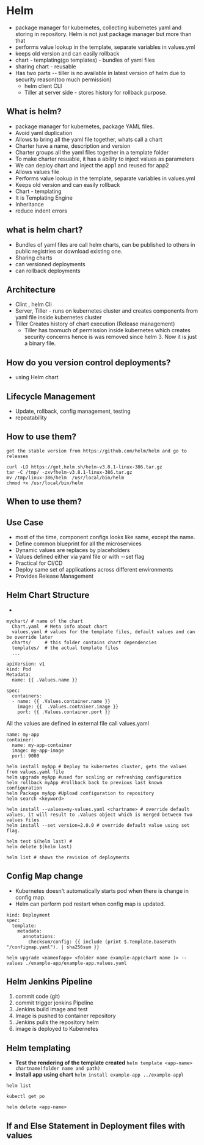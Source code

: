 # Helm
- package manager for kubernetes, collecting kubernetes yaml and storing in repository. Helm is not just package manager but more than that
- performs value lookup in the template, separate variables in values.yml
- keeps old version and can easily rollback
- chart - templating(go templates) - bundles of yaml files
- sharing chart - reusable
- Has two parts -- tiller is no available in latest version of helm due to security reason(too much permission)
  - helm client CLI
  - Tiller at server side - stores history for rollback purpose.

## What is helm?
  - package manager for kubernetes, package YAML files.
  - Avoid yaml duplication
  - Allows to bring all the yaml file together, whats call a chart
  - Charter have a name, description and version
  - Charter groups all the yaml files together in a  template folder
  - To make charter resuable, it has a ability to inject values as parameters
  - We can deploy chart and inject the app1 and reused for app2
  - Allows values file
  - Performs value lookup in the template, separate variables in values.yml
  - Keeps old version and can easily rollback
  - Chart - templating
  - It is Templating Engine
  - Inheritance
  - reduce indent errors

## what is helm chart?
- Bundles of yaml files are call helm charts, can be published to others in public registries or download existing one.
- Sharing charts
- can versioned deployments
- can rollback deployments


## Architecture
- Clint , helm Cli
- Server, Tiller - runs on kubernetes cluster and creates components from yaml file inside kubernetes cluster
- Tiller Creates history of chart execution (Release management)
  - Tiller has toomuch of permission inside kubernetes which creates security concerns hence is was removed since helm 3. Now it is just a binary file.


## How do you version control deployments?
- using Helm chart

## Lifecycle Management
- Update, rollback, config management, testing
- repeatability




## How to use them?
```
get the stable version from https://github.com/helm/helm and go to releases

curl -LO https://get.helm.sh/helm-v3.8.1-linux-386.tar.gz
tar -C /tmp/ -zxvfhelm-v3.8.1-linux-386.tar.gz
mv /tmp/linux-386/helm  /usr/local/bin/helm
chmod +x /usr/local/bin/helm
```

## When to use them?

## Use Case
- most of the time, component configs looks like same, except the name.
- Define common blueprint for all the microservices
- Dynamic values are replaces by placeholders
- Values defined either via yaml file or with --set flag
- Practical for CI/CD
- Deploy same set of applications across different environments
- Provides  Release Management

## Helm Chart Structure
-
```
mychart/ # name of the chart
  Chart.yaml  # Meta info about chart
  values.yaml # values for the template files, default values and can be override later
  charts/     # this folder contains chart dependencies
  templates/  # the actual template files
  ...
```

```
apiVersion: v1
kind: Pod
Metadata:
  name: {{ .Values.name }}

spec:
  containers:
  - name: {{ .Values.container.name }}
    image: {{  .Values.container.image }}
    port: {{ .Values.container.port }}
```

All the values are defined in external file call values.yaml

```
name: my-app
container:
  name: my-app-container
  image: my-app-image
  port: 9000
```

```
helm install myApp # Deploy to kubernetes cluster, gets the values from values.yaml file
helm upgrade myApp #used for scaling or refreshing configuration
helm rollback myApp #rollback back to previous last known configuration
helm Package myApp #Upload configuration to repository
helm search <keyword>

helm install --values=my-values.yaml <chartname> # override default values, it will result to .Values object which is merged between two values files
helm install --set version=2.0.0 # override default value using set flag.

helm test $(helm last) #
helm delete $(helm last)

helm list # shows the revision of deployments
```

## Config Map change
- Kubernetes doesn't automatically starts pod when there is change in config map.
- Helm can perform pod restart when config map is updated.
```
kind: Deployment
spec:
  template:
    metadata:
      annotations:
        checksum/config: {{ include (print $.Template.basePath "/configmap.yaml"). | sha256sum }}
```

`helm upgrade <nameofapp> <folder name example-app(chart name )> --values ./example-app/example-app.values.yaml`



## Helm Jenkins Pipeline
1. commit code (git)
2. commit trigger jenkins Pipeline
3. Jenkins build image and test
4. Image is pushed to container repository
5. Jenkins pulls the repository helm
6. image is deployed to Kubernetes  


## Helm templating
- **Test the rendering of the template created**
`helm template <app-name> chartname(folder name and path)`
- **Install app using chart**
`helm install example-app ../example-app`\

`helm list`

`kubectl get po`

`helm delete <app-name>`


## If and Else Statement in Deployment files with values

